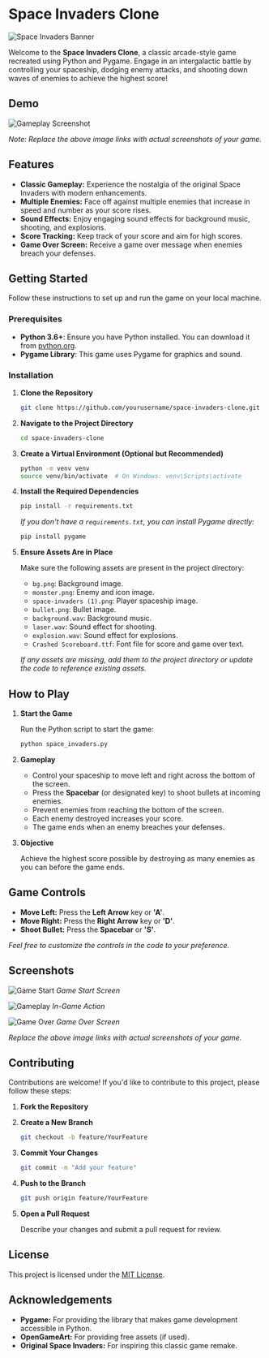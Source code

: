 # Space Invaders Clone

![Space Invaders Banner](https://github.com/yourusername/space-invaders-clone/blob/main/banner.png)

Welcome to the **Space Invaders Clone**, a classic arcade-style game recreated using Python and Pygame. Engage in an intergalactic battle by controlling your spaceship, dodging enemy attacks, and shooting down waves of enemies to achieve the highest score!


## Demo

![Gameplay Screenshot](https://github.com/yourusername/space-invaders-clone/blob/main/screenshot.png)

*Note: Replace the above image links with actual screenshots of your game.*

## Features

- **Classic Gameplay:** Experience the nostalgia of the original Space Invaders with modern enhancements.
- **Multiple Enemies:** Face off against multiple enemies that increase in speed and number as your score rises.
- **Sound Effects:** Enjoy engaging sound effects for background music, shooting, and explosions.
- **Score Tracking:** Keep track of your score and aim for high scores.
- **Game Over Screen:** Receive a game over message when enemies breach your defenses.

## Getting Started

Follow these instructions to set up and run the game on your local machine.

### Prerequisites

- **Python 3.6+**: Ensure you have Python installed. You can download it from [python.org](https://www.python.org/downloads/).
- **Pygame Library**: This game uses Pygame for graphics and sound.

### Installation

1. **Clone the Repository**

   ```bash
   git clone https://github.com/yourusername/space-invaders-clone.git
   ```

2. **Navigate to the Project Directory**

   ```bash
   cd space-invaders-clone
   ```

3. **Create a Virtual Environment (Optional but Recommended)**

   ```bash
   python -m venv venv
   source venv/bin/activate  # On Windows: venv\Scripts\activate
   ```

4. **Install the Required Dependencies**

   ```bash
   pip install -r requirements.txt
   ```

   *If you don't have a `requirements.txt`, you can install Pygame directly:*

   ```bash
   pip install pygame
   ```

5. **Ensure Assets Are in Place**

   Make sure the following assets are present in the project directory:

   - `bg.png`: Background image.
   - `monster.png`: Enemy and icon image.
   - `space-invaders (1).png`: Player spaceship image.
   - `bullet.png`: Bullet image.
   - `background.wav`: Background music.
   - `laser.wav`: Sound effect for shooting.
   - `explosion.wav`: Sound effect for explosions.
   - `Crashed Scoreboard.ttf`: Font file for score and game over text.

   *If any assets are missing, add them to the project directory or update the code to reference existing assets.*

## How to Play

1. **Start the Game**

   Run the Python script to start the game:

   ```bash
   python space_invaders.py
   ```

2. **Gameplay**

   - Control your spaceship to move left and right across the bottom of the screen.
   - Press the **Spacebar** (or designated key) to shoot bullets at incoming enemies.
   - Prevent enemies from reaching the bottom of the screen.
   - Each enemy destroyed increases your score.
   - The game ends when an enemy breaches your defenses.

3. **Objective**

   Achieve the highest score possible by destroying as many enemies as you can before the game ends.

## Game Controls

- **Move Left:** Press the **Left Arrow** key or **'A'**.
- **Move Right:** Press the **Right Arrow** key or **'D'**.
- **Shoot Bullet:** Press the **Spacebar** or **'S'**.

*Feel free to customize the controls in the code to your preference.*

## Screenshots

![Game Start](https://github.com/yourusername/space-invaders-clone/blob/main/screenshot_start.png)
*Game Start Screen*

![Gameplay](https://github.com/yourusername/space-invaders-clone/blob/main/screenshot_gameplay.png)
*In-Game Action*

![Game Over](https://github.com/yourusername/space-invaders-clone/blob/main/screenshot_gameover.png)
*Game Over Screen*

*Replace the above image links with actual screenshots of your game.*

## Contributing

Contributions are welcome! If you'd like to contribute to this project, please follow these steps:

1. **Fork the Repository**

2. **Create a New Branch**

   ```bash
   git checkout -b feature/YourFeature
   ```

3. **Commit Your Changes**

   ```bash
   git commit -m "Add your feature"
   ```

4. **Push to the Branch**

   ```bash
   git push origin feature/YourFeature
   ```

5. **Open a Pull Request**

   Describe your changes and submit a pull request for review.

## License

This project is licensed under the [MIT License](LICENSE).

## Acknowledgements

- **Pygame:** For providing the library that makes game development accessible in Python.
- **OpenGameArt:** For providing free assets (if used).
- **Original Space Invaders:** For inspiring this classic game remake.


